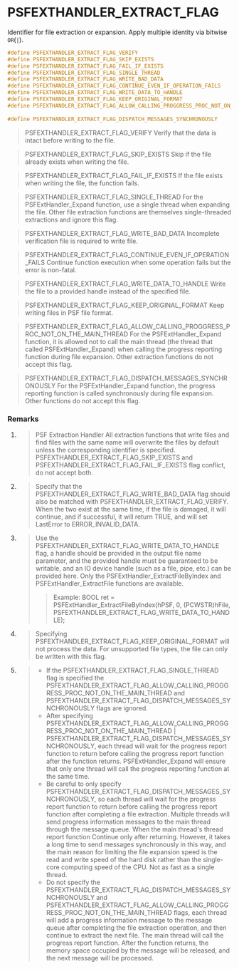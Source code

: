 # PSFEXTHANDLER_EXTRACT_FLAG
Identifier for file extraction or expansion. Apply multiple identity via bitwise `OR`(`|`).
````c
#define PSFEXTHANDLER_EXTRACT_FLAG_VERIFY								0x0001
#define PSFEXTHANDLER_EXTRACT_FLAG_SKIP_EXISTS							0x0002
#define PSFEXTHANDLER_EXTRACT_FLAG_FAIL_IF_EXISTS						0x0004
#define PSFEXTHANDLER_EXTRACT_FLAG_SINGLE_THREAD						0x0008
#define PSFEXTHANDLER_EXTRACT_FLAG_WRITE_BAD_DATA						0x0010
#define PSFEXTHANDLER_EXTRACT_FLAG_CONTINUE_EVEN_IF_OPERATION_FAILS		0x0020
#define PSFEXTHANDLER_EXTRACT_FLAG_WRITE_DATA_TO_HANDLE					0x0040
#define PSFEXTHANDLER_EXTRACT_FLAG_KEEP_ORIGINAL_FORMAT					0x0080
#define PSFEXTHANDLER_EXTRACT_FLAG_ALLOW_CALLING_PROGGRESS_PROC_NOT_ON_THE_MAIN_THREAD\
																		0x0100
#define PSFEXTHANDLER_EXTRACT_FLAG_DISPATCH_MESSAGES_SYNCHRONOUSLY		0x0200
````
>PSFEXTHANDLER_EXTRACT_FLAG_VERIFY
> Verify that the data is intact before writing to the file.

>PSFEXTHANDLER_EXTRACT_FLAG_SKIP_EXISTS
> Skip if the file already exists when writing the file.

>PSFEXTHANDLER_EXTRACT_FLAG_FAIL_IF_EXISTS
> If the file exists when writing the file, the function fails.

>PSFEXTHANDLER_EXTRACT_FLAG_SINGLE_THREAD
> For the PSFExtHandler_Expand function, use a single thread when expanding the file. Other file extraction functions are themselves single-threaded extractions and ignore this flag.

>PSFEXTHANDLER_EXTRACT_FLAG_WRITE_BAD_DATA
> Incomplete verification file is required to write file.

>PSFEXTHANDLER_EXTRACT_FLAG_CONTINUE_EVEN_IF_OPERATION_FAILS
> Continue function execution when some operation fails but the error is non-fatal.

>PSFEXTHANDLER_EXTRACT_FLAG_WRITE_DATA_TO_HANDLE
>Write the file to a provided handle instead of the specified file.

>PSFEXTHANDLER_EXTRACT_FLAG_KEEP_ORIGINAL_FORMAT
>Keep writing files in PSF file format.

>PSFEXTHANDLER_EXTRACT_FLAG_ALLOW_CALLING_PROGGRESS_PROC_NOT_ON_THE_MAIN_THREAD
> For the PSFExtHandler_Expand function, it is allowed not to call the main thread (the thread that called PSFExtHandler_Expand) when calling the progress reporting function during file expansion. Other extraction functions do not accept this flag.

>PSFEXTHANDLER_EXTRACT_FLAG_DISPATCH_MESSAGES_SYNCHRONOUSLY
> For the PSFExtHandler_Expand function, the progress reporting function is called synchronously during file expansion. Other functions do not accept this flag.

### Remarks
1. >PSF Extraction Handler All extraction functions that write files and find files with the same name will overwrite the files by default unless the corresponding identifier is specified. PSFEXTHANDLER_EXTRACT_FLAG_SKIP_EXISTS and PSFEXTHANDLER_EXTRACT_FLAG_FAIL_IF_EXISTS flag conflict, do not accept both.

2. >Specify that the PSFEXTHANDLER_EXTRACT_FLAG_WRITE_BAD_DATA flag should also be matched with PSFEXTHANDLER_EXTRACT_FLAG_VERIFY. When the two exist at the same time, if the file is damaged, it will continue, and if successful, it will return TRUE, and will set LastError to ERROR_INVALID_DATA.

3. >Use the PSFEXTHANDLER_EXTRACT_FLAG_WRITE_DATA_TO_HANDLE flag, a handle should be provided in the output file name parameter, and the provided handle must be guaranteed to be writable, and an IO device handle (such as a file, pipe, etc.) can be provided here. Only the PSFExtHandler_ExtractFileByIndex and PSFExtHandler_ExtractFile functions are available.
   >> Example:
   >>BOOL ret = PSFExtHandler_ExtractFileByIndex(hPSF, 0, (PCWSTR)hFile, PSFEXTHANDLER_EXTRACT_FLAG_WRITE_DATA_TO_HANDLE);

4. > Specifying PSFEXTHANDLER_EXTRACT_FLAG_KEEP_ORIGINAL_FORMAT will not process the data. For unsupported file types, the file can only be written with this flag.

5. >- If the PSFEXTHANDLER_EXTRACT_FLAG_SINGLE_THREAD flag is specified the PSFEXTHANDLER_EXTRACT_FLAG_ALLOW_CALLING_PROGGRESS_PROC_NOT_ON_THE_MAIN_THREAD and PSFEXTHANDLER_EXTRACT_FLAG_DISPATCH_MESSAGES_SYNCHRONOUSLY flags are ignored.
   >- After specifying PSFEXTHANDLER_EXTRACT_FLAG_ALLOW_CALLING_PROGGRESS_PROC_NOT_ON_THE_MAIN_THREAD | PSFEXTHANDLER_EXTRACT_FLAG_DISPATCH_MESSAGES_SYNCHRONOUSLY, each thread will wait for the progress report function to return before calling the progress report function after the function returns. PSFExtHandler_Expand will ensure that only one thread will call the progress reporting function at the same time.
   >- Be careful to only specify PSFEXTHANDLER_EXTRACT_FLAG_DISPATCH_MESSAGES_SYNCHRONOUSLY, so each thread will wait for the progress report function to return before calling the progress report function after completing a file extraction. Multiple threads will send progress information messages to the main thread through the message queue. When the main thread's thread report function Continue only after returning. However, it takes a long time to send messages synchronously in this way, and the main reason for limiting the file expansion speed is the read and write speed of the hard disk rather than the single-core computing speed of the CPU. Not as fast as a single thread.
   >- Do not specify the PSFEXTHANDLER_EXTRACT_FLAG_DISPATCH_MESSAGES_SYNCHRONOUSLY and PSFEXTHANDLER_EXTRACT_FLAG_ALLOW_CALLING_PROGGRESS_PROC_NOT_ON_THE_MAIN_THREAD flags, each thread will add a progress information message to the message queue after completing the file extraction operation, and then continue to extract the next file. The main thread will call the progress report function. After the function returns, the memory space occupied by the message will be released, and the next message will be processed.